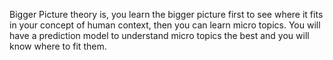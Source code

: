 Bigger Picture theory is, you learn the bigger picture first to see where it fits in your concept of human context, then you can learn micro topics. You will have a prediction model to understand micro topics the best and you will know where to fit them.
